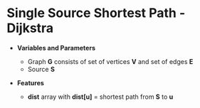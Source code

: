 # Single Source Shortest Path - Dijkstra
- **Variables and Parameters**
  - Graph **G** consists of set of vertices **V** and set of edges **E**
  - Source **S**
  
  
- **Features**
  - **dist** array with **dist[u]** = shortest path from **S** to **u**
